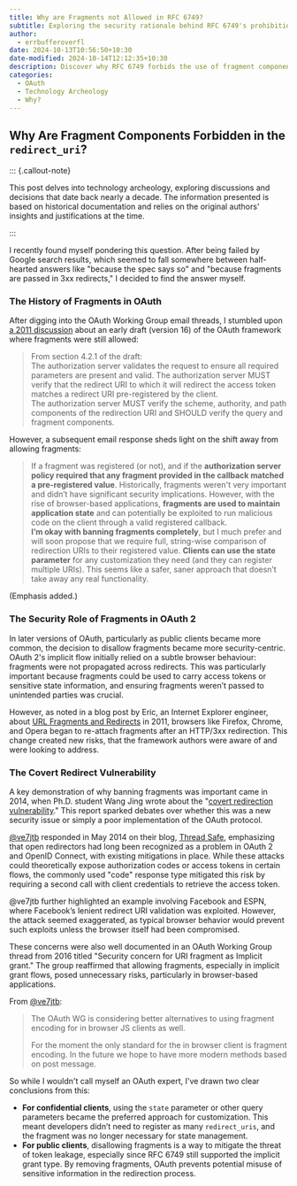 ```yaml
---
title: Why are Fragments not Allowed in RFC 6749?
subtitle: Exploring the security rationale behind RFC 6749's prohibition of fragment components in OAuth 2 redirects.
author:
  - errbufferoverfl
date: 2024-10-13T10:56:50+10:30
date-modified: 2024-10-14T12:12:35+10:30
description: Discover why RFC 6749 forbids the use of fragment components in OAuth 2's `redirect_uri`. This post delves into the history, security implications, and best practices surrounding this decision, with insights from OAuth Working Group discussions and real-world vulnerabilities like the 2014 covert redirect.
categories:
  - OAuth
  - Technology Archeology
  - Why?
---
```


## Why Are Fragment Components Forbidden in the `redirect_uri`?

::: {.callout-note}

This post delves into technology archeology, exploring discussions and decisions that date back nearly a decade. The information presented is based on historical documentation and relies on the original authors' insights and justifications at the time.

:::

I recently found myself pondering this question. After being failed by Google search results, which seemed to fall somewhere between half-hearted answers like "because the spec says so" and "because fragments are passed in 3xx redirects," I decided to find the answer myself.


### The History of Fragments in OAuth

After digging into the OAuth Working Group email threads, I stumbled upon [a 2011 discussion](https://mailarchive.ietf.org/arch/msg/oauth/YZqzreL0N6TSgxXB1OzSFOI18s8/) about an early draft (version 16) of the OAuth framework where fragments were still allowed:

> From section 4.2.1 of the draft:  
> The authorization server validates the request to ensure all required parameters are present and valid. The authorization server MUST verify that the redirect URI to which it will redirect the access token matches a redirect URI pre-registered by the client.  
> The authorization server MUST verify the scheme, authority, and path components of the redirection URI and SHOULD verify the query and fragment components.

However, a subsequent email response sheds light on the shift away from allowing fragments:

> If a fragment was registered (or not), and if the **authorization server policy required that any fragment provided in the callback matched a pre-registered value**. Historically, fragments weren't very important and didn’t have significant security implications. However, with the rise of browser-based applications, **fragments are used to maintain application state** and can potentially be exploited to run malicious code on the client through a valid registered callback.  
> **I’m okay with banning fragments completely**, but I much prefer and will soon propose that we require full, string-wise comparison of redirection URIs to their registered value. **Clients can use the state parameter** for any customization they need (and they can register multiple URIs). This seems like a safer, saner approach that doesn’t take away any real functionality.

(Emphasis added.)

### The Security Role of Fragments in OAuth 2

In later versions of OAuth, particularly as public clients became more common, the decision to disallow fragments became more security-centric. OAuth 2's implicit flow initially relied on a subtle browser behaviour: fragments were not propagated across redirects. This was particularly important because fragments could be used to carry access tokens or sensitive state information, and ensuring fragments weren’t passed to unintended parties was crucial.

However, as noted in a blog post by Eric, an Internet Explorer engineer, about [URL Fragments and Redirects](https://learn.microsoft.com/en-gb/archive/blogs/ieinternals/url-fragments-and-redirects) in 2011, browsers like Firefox, Chrome, and Opera began to re-attach fragments after an HTTP/3xx redirection. This change created new risks, that the framework authors were aware of and were looking to address.

### The Covert Redirect Vulnerability

A key demonstration of why banning fragments was important came in 2014, when Ph.D. student Wang Jing wrote about the "[covert redirection vulnerability](https://miyagawa.co/blog/covert-redirect-vulnerability-with-oauth-2)." This report sparked debates over whether this was a new security issue or simply a poor implementation of the OAuth protocol.

[@ve7jtb](http://twitter.com/ve7jtb) responded in May 2014 on their blog, [Thread Safe](http://www.thread-safe.com/2014/05/covert-redirect-and-its-real-impact-on.html), emphasizing that open redirectors had long been recognized as a problem in OAuth 2 and OpenID Connect, with existing mitigations in place. While these attacks could theoretically expose authorization codes or access tokens in certain flows, the commonly used "code" response type mitigated this risk by requiring a second call with client credentials to retrieve the access token.

@ve7jtb further highlighted an example involving Facebook and ESPN, where Facebook’s lenient redirect URI validation was exploited. However, the attack seemed exaggerated, as typical browser behavior would prevent such exploits unless the browser itself had been compromised.

These concerns were also well documented in an OAuth Working Group thread from 2016 titled "Security concern for URI fragment as Implicit grant." The group reaffirmed that allowing fragments, especially in implicit grant flows, posed unnecessary risks, particularly in browser-based applications.

From [@ve7jtb](https://mailarchive.ietf.org/arch/msg/oauth/WQI86tDTSSrM_rNQsbjf4KQucP4/):

> The OAuth WG is considering better alternatives to using fragment encoding for in browser JS clients as well.  
> 
> For the moment the only standard for the in browser client is fragment encoding. In the future we hope to have more modern methods based on post message.

So while I wouldn't call myself an OAuth expert, I've drawn two clear conclusions from this:

- **For confidential clients**, using the `state` parameter or other query parameters became the preferred approach for customization. This meant developers didn’t need to register as many `redirect_uris`, and the fragment was no longer necessary for state management.
- **For public clients**, disallowing fragments is a way to mitigate the threat of token leakage, especially since RFC 6749 still supported the implicit grant type. By removing fragments, OAuth prevents potential misuse of sensitive information in the redirection process.
